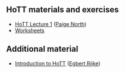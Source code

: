 ## HoTT materials and exercises

 * [HoTT Lecture 1](HoTTEST_Lecture_1.pdf) ([Paige North](https://paigenorth.github.io/))
 * [Worksheets](Worksheets/)

## Additional material

 * [Introduction to HoTT](hott-intro.pdf) ([Egbert Rijke](https://github.com/EgbertRijke))

